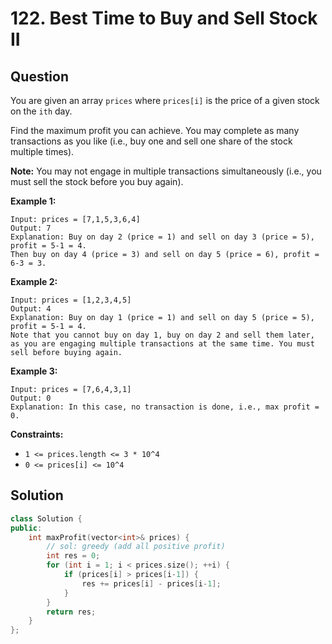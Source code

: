# 122. Best Time to Buy and Sell Stock II

## Question

You are given an array `prices` where `prices[i]` is the price of a given stock on the `ith` day.

Find the maximum profit you can achieve. You may complete as many transactions as you like \(i.e., buy one and sell one share of the stock multiple times\).

**Note:** You may not engage in multiple transactions simultaneously \(i.e., you must sell the stock before you buy again\).

**Example 1:**

```text
Input: prices = [7,1,5,3,6,4]
Output: 7
Explanation: Buy on day 2 (price = 1) and sell on day 3 (price = 5), profit = 5-1 = 4.
Then buy on day 4 (price = 3) and sell on day 5 (price = 6), profit = 6-3 = 3.
```

**Example 2:**

```text
Input: prices = [1,2,3,4,5]
Output: 4
Explanation: Buy on day 1 (price = 1) and sell on day 5 (price = 5), profit = 5-1 = 4.
Note that you cannot buy on day 1, buy on day 2 and sell them later, as you are engaging multiple transactions at the same time. You must sell before buying again.
```

**Example 3:**

```text
Input: prices = [7,6,4,3,1]
Output: 0
Explanation: In this case, no transaction is done, i.e., max profit = 0.
```

**Constraints:**

* `1 <= prices.length <= 3 * 10^4`
* `0 <= prices[i] <= 10^4`

## Solution

```cpp
class Solution {
public:
    int maxProfit(vector<int>& prices) {
        // sol: greedy (add all positive profit)
        int res = 0;
        for (int i = 1; i < prices.size(); ++i) {
            if (prices[i] > prices[i-1]) {
                res += prices[i] - prices[i-1];
            }
        }
        return res;
    }
};
```

